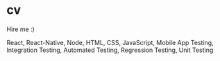 # cv
Hire me :)

React,
React-Native,
Node,
HTML,
CSS,
JavaScript,
Mobile App Testing,
Integration Testing, 
Automated Testing,
Regression Testing,
Unit Testing
